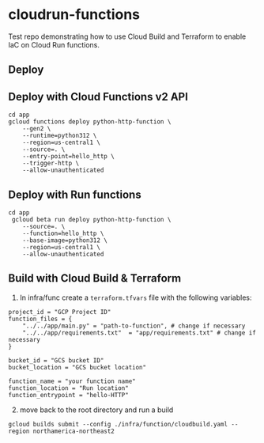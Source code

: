# cloudrun-functions
Test repo demonstrating how to use Cloud Build and Terraform to enable IaC on Cloud Run functions.

## Deploy

## Deploy with Cloud Functions v2 API
```
cd app
gcloud functions deploy python-http-function \
    --gen2 \
    --runtime=python312 \
    --region=us-central1 \
    --source=. \
    --entry-point=hello_http \
    --trigger-http \
    --allow-unauthenticated
```

## Deploy with Run functions
```
cd app
 gcloud beta run deploy python-http-function \
    --source=. \
    --function=hello_http \
    --base-image=python312 \
    --region=us-central1 \
    --allow-unauthenticated
```

## Build with Cloud Build & Terraform
1. In infra/func create a `terraform.tfvars` file with the following variables:

```
project_id = "GCP Project ID"
function_files = {
    "../../app/main.py" = "path-to-function", # change if necessary
    "../../app/requirements.txt"  = "app/requirements.txt" # change if necessary
}

bucket_id = "GCS bucket ID"
bucket_location = "GCS bucket location"

function_name = "your function name"
function_location = "Run location"
function_entrypoint = "hello-HTTP"

```

2. move back to the root directory and run a build

```
gcloud builds submit --config ./infra/function/cloudbuild.yaml --region northamerica-northeast2
```
